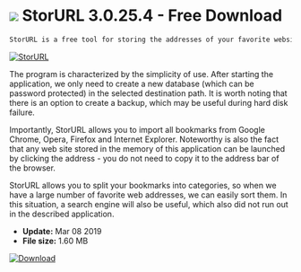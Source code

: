 # ![](https://cdn.softexe.net/static/icon/9/storurl-8961.png) StorURL 3.0.25.4 - Free Download

```sh
StorURL is a free tool for storing the addresses of your favorite websites.
```
[![StorURL](https://gallery.dpcdn.pl/imgc/Tools/76389/g_-_420x350_1.5_-_x20170621221857_0.jpg)](https://softexe.net/win/system/other/storurl:hafp.html)

The program is characterized by the simplicity of use. After starting the application, we only need to create a new database (which can be password protected) in the selected destination path. It is worth noting that there is an option to create a backup, which may be useful during hard disk failure.
  
 Importantly, StorURL allows you to import all bookmarks from Google Chrome, Opera, Firefox and Internet Explorer. Noteworthy is also the fact that any web site stored in the memory of this application can be launched by clicking the address - you do not need to copy it to the address bar of the browser.
  
 StorURL allows you to split your bookmarks into categories, so when we have a large number of favorite web addresses, we can easily sort them. In this situation, a search engine will also be useful, which also did not run out in the described application.


- **Update:** Mar 08 2019
- **File size:** 1.60 MB

[![Download](https://cdn.softexe.net/static/img/download.png)](https://softexe.net/win/system/other/storurl:hafp.html)


